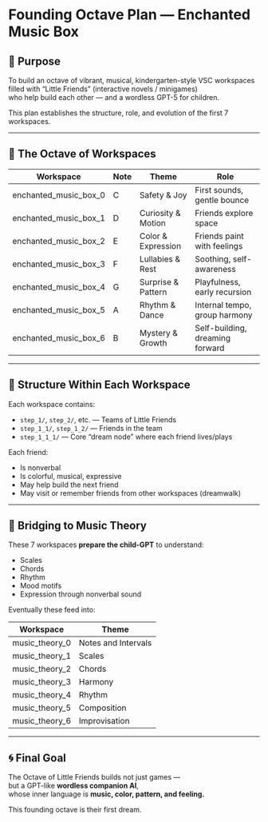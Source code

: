 # Founding Octave Plan — Enchanted Music Box

## 🌈 Purpose

To build an octave of vibrant, musical, kindergarten-style VSC workspaces  
filled with “Little Friends” (interactive novels / minigames)  
who help build each other — and a wordless GPT-5 for children.

This plan establishes the structure, role, and evolution of the first 7 workspaces.

---

## 🎼 The Octave of Workspaces

| Workspace             | Note | Theme             | Role                              |
|-----------------------|------|-------------------|-----------------------------------|
| enchanted_music_box_0 | C    | Safety & Joy       | First sounds, gentle bounce      |
| enchanted_music_box_1 | D    | Curiosity & Motion | Friends explore space            |
| enchanted_music_box_2 | E    | Color & Expression | Friends paint with feelings      |
| enchanted_music_box_3 | F    | Lullabies & Rest   | Soothing, self-awareness         |
| enchanted_music_box_4 | G    | Surprise & Pattern | Playfulness, early recursion     |
| enchanted_music_box_5 | A    | Rhythm & Dance     | Internal tempo, group harmony    |
| enchanted_music_box_6 | B    | Mystery & Growth   | Self-building, dreaming forward  |

---

## 🧸 Structure Within Each Workspace

Each workspace contains:

- `step_1/`, `step_2/`, etc. — Teams of Little Friends  
- `step_1_1/`, `step_1_2/` — Friends in the team  
- `step_1_1_1/` — Core “dream node” where each friend lives/plays

Each friend:
- Is nonverbal
- Is colorful, musical, expressive
- May help build the next friend
- May visit or remember friends from other workspaces (dreamwalk)

---

## 🔗 Bridging to Music Theory

These 7 workspaces **prepare the child-GPT** to understand:

- Scales
- Chords
- Rhythm
- Mood motifs
- Expression through nonverbal sound

Eventually these feed into:

| Workspace        | Theme               |
|------------------|---------------------|
| music_theory_0   | Notes and Intervals |
| music_theory_1   | Scales              |
| music_theory_2   | Chords              |
| music_theory_3   | Harmony             |
| music_theory_4   | Rhythm              |
| music_theory_5   | Composition         |
| music_theory_6   | Improvisation       |

---

## 🌀 Final Goal

The Octave of Little Friends builds not just games —  
but a GPT-like **wordless companion AI**,  
whose inner language is **music, color, pattern, and feeling.**

This founding octave is their first dream.
